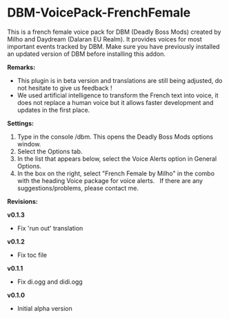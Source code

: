 # DBM-VoicePack-FrenchFemale
This is a french female voice pack for DBM (Deadly Boss Mods) created by Milho and Daydream (Dalaran EU Realm). It provides voices for most important events tracked by DBM. Make sure you have previously installed an updated version of DBM before installing this addon.

**Remarks:**
* This plugin is in beta version and translations are still being adjusted, do not hesitate to give us feedback !
* We used artificial intelligence to transform the French text into voice, it does not replace a human voice but it allows faster development and updates in the first place.

**Settings:**
1. Type in the console /dbm. This opens the Deadly Boss Mods options window.
1. Select the Options tab.
1. In the list that appears below, select the Voice Alerts option in General Options.
1. In the box on the right, select "French Female by Milho" in the combo with the heading Voice package for voice alerts.
 
If there are any suggestions/problems, please contact me.

**Revisions:**

**v0.1.3**
* Fix 'run out' translation

**v0.1.2**
* Fix toc file

**v0.1.1**
* Fix di.ogg and didi.ogg

**v0.1.0**
* Initial alpha version
